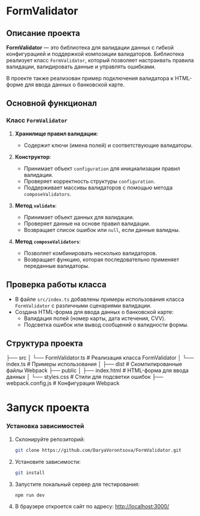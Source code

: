 # FormValidator

## Описание проекта

**FormValidator** — это библиотека для валидации данных с гибкой конфигурацией и поддержкой композиции валидаторов. Библиотека реализует класс `FormValidator`, который позволяет настраивать правила валидации, валидировать данные и управлять ошибками.

В проекте также реализован пример подключения валидатора к HTML-форме для ввода данных о банковской карте.

## Основной функционал

### Класс `FormValidator`

1. **Хранилище правил валидации**:
   - Содержит ключи (имена полей) и соответствующие валидаторы.

2. **Конструктор**:
   - Принимает объект `configuration` для инициализации правил валидации.
   - Проверяет корректность структуры `configuration`.
   - Поддерживает массивы валидаторов с помощью метода `composeValidators`.

3. **Метод `validate`**:
   - Принимает объект данных для валидации.
   - Проверяет данные на основе правил валидации.
   - Возвращает список ошибок или `null`, если данные валидны.

4. **Метод `composeValidators`**:
   - Позволяет комбинировать несколько валидаторов.
   - Возвращает функцию, которая последовательно применяет переданные валидаторы.


## Проверка работы класса

- В файле `src/index.ts` добавлены примеры использования класса `FormValidator` с различными сценариями валидации.
- Создана HTML-форма для ввода данных о банковской карте:
  - Валидация полей (номер карты, дата истечения, CVV).
  - Подсветка ошибок или вывод сообщений о валидности формы.


## Структура проекта
├── src
│ └── FormValidator.ts # Реализация класса FormValidator
│ └── index.ts # Примеры использования │
├── dist # Скомпилированные файлы Webpack 
├── public
│ ├── index.html # HTML-форма для ввода данных
│ └── styles.css # Стили для подсветки ошибок 
├── webpack.config.js # Конфигурация Webpack

# Запуск проекта

### Установка зависимостей
1. Склонируйте репозиторий:
   ```bash
   git clone https://github.com/DaryaVorontsova/FormValidator.git

2. Установите зависимости:
   ```bash
   git install

3. Запустите локальный сервер для тестирования:
    ```bash
   npm run dev

4. В браузере откроется сайт по адресу: [http://localhost:3000/](http://localhost:3000/)